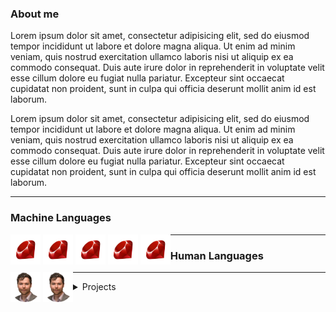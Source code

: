 ### About me

Lorem ipsum dolor sit amet, consectetur adipisicing elit, sed do eiusmod
tempor incididunt ut labore et dolore magna aliqua. Ut enim ad minim veniam,
quis nostrud exercitation ullamco laboris nisi ut aliquip ex ea commodo
consequat. Duis aute irure dolor in reprehenderit in voluptate velit esse
cillum dolore eu fugiat nulla pariatur. Excepteur sint occaecat cupidatat non
proident, sunt in culpa qui officia deserunt mollit anim id est laborum.

Lorem ipsum dolor sit amet, consectetur adipisicing elit, sed do eiusmod
tempor incididunt ut labore et dolore magna aliqua. Ut enim ad minim veniam,
quis nostrud exercitation ullamco laboris nisi ut aliquip ex ea commodo
consequat. Duis aute irure dolor in reprehenderit in voluptate velit esse
cillum dolore eu fugiat nulla pariatur. Excepteur sint occaecat cupidatat non
proident, sunt in culpa qui officia deserunt mollit anim id est laborum.

<hr>

### Machine Languages

<div style="float: left;">
  <a href="https://www.ruby-lang.org"><img src="./assets/ruby.png" alt="Ruby" width="48" /></a>
  <a href="https://www.ruby-lang.org"><img src="./assets/ruby.png" alt="Ruby" width="48" /></a>
  <a href="https://www.ruby-lang.org"><img src="./assets/ruby.png" alt="Ruby" width="48" /></a>
  <a href="https://www.ruby-lang.org"><img src="./assets/ruby.png" alt="Ruby" width="48" /></a>
  <a href="https://www.ruby-lang.org"><img src="./assets/ruby.png" alt="Ruby" width="48" /></a>
</div>

<hr>

### Human Languages

<div style="float: left;">
  <a href="#"><img src="./assets/testing.png" alt="Testing" width="48" /></a>
  <a href="#"><img src="./assets/testing.png" alt="Testing" width="48" /></a>
</div>

<hr>

<details>
  <summary>Projects</summary><br><blockquote style="padding: 0;">

  <hr>

  <div style="padding: 0 1em">

  ### Ruby Gems

  * [Sorcery v1 Rework](https://github.com/sorcery/sorcery-rework)
  * [Sorcery Argon2 Wrapper](https://github.com/sorcery/argon2)
  * [Validator Matchers](https://github.com/athix/validator-matchers)
  * [RuboCop Athix](https://github.com/athix/rubocop-athix)

  </div>

  <hr>

  <div style="padding: 0 1em">

  ### Other Projects

  * [Stepper Motor Music](https://github.com/athix/stepper-motor-music)
  * [MCU PPM Input](https://github.com/athix/mcu-ppm-input)
  * [Shift Register Chasing Lights](https://github.com/athix/shift-register-stuff)
  * [Knight's Tour](https://github.com/athix/knights-torus)

  </div>

  <hr>
</blockquote></details>
